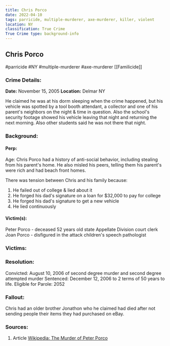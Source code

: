 ```yaml
---
title: Chris Porco
date: 2022-04-10
tags: parricide, multiple-murderer, axe-murderer, killer, violent
location: NY
classification: True Crime
True Crime type: background-info
---
```


## Chris Porco
#parricide #NY #multiple-murderer #axe-murderer
[[Familicide]]


### Crime Details:

**Date:** November 15, 2005
**Location:** Delmar NY

He claimed he was at his dorm sleeping when the crime happened, but his vehicle was spotted by a tool booth attendant, a collector and one of his parent's neighbors on the night & time in question. Also the school's security footage showed his vehicle leaving that night and returning the next morning. Also other students said he was not there that night.

### Background:

#### Perp:
Age:
Chris Porco had a history of anti-social behavior, including stealing from his parent's home. He also misled his peers, telling them his parent's were rich and had beach front homes.

There was tension between Chris and his family because:
1. He failed out of college & lied about it
2. He forged his dad's signature on a loan for $32,000 to pay for college
3. He forged his dad's signature to get a new vehicle
4. He lied continuously

#### Victim(s):
Peter Porco - deceased 52 years old state  Appellate Division court clerk
Joan Porco - disfigured in the attack children's speech pathologist

### Victims:

### Resolution:
Convicted: August 10, 2006 of second degree murder and second degree attempted murder
Sentenced: December 12, 2006 to 2 terms of 50 years to life.
Eligible for Parole: 2052

### Fallout:
Chris had an older brother Jonathon who he claimed had died after not sending people their items they had purchased on eBay. 

### Sources:

1. Article [Wikipedia: The Murder of Peter Porco](https://en.wikipedia.org/wiki/Murder_of_Peter_Porco)

